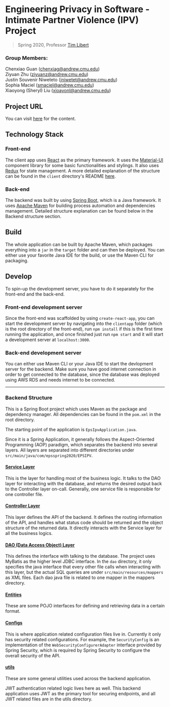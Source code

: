 # Engineering Privacy in Software - Intimate Partner Violence (IPV) Project

> Spring 2020, Professor [Tim Libert](https://timlibert.me/)

### Group Members:

Chenxiao Guan (chenxiag@andrew.cmu.edu) \
Ziyuan Zhu (ziyuanz@andrew.cmu.edu) \
Justin Souvenir Niweteto (jniwetet@andrew.cmu.edu) \
Sophia Maciel (smaciel@andrew.cmu.edu) \
Xiaoyong (Sheryl) Liu (xioayonl@andrew.cmu.edu)

## Project URL

You can visit [here](http://epsipv-env.hq2w62cyzp.us-west-2.elasticbeanstalk.com/) for the content.

## Technology Stack

### Front-end
The client app uses [React](https://reactjs.org/) as the primary framework. It uses the [Material-UI](https://material-ui.com/) component library for some basic functionalities and stylings. It also uses [Redux](https://redux.js.org/) for state management. A more detailed explanation of the structure can be found in the `client` directory's README [here](./clientapp/README.md).

### Back-end
The backend was built by using [Spring Boot](https://spring.io/projects/spring-boot), which is a Java framework. It uses [Apache Maven](https://maven.apache.org) for building process automation and dependencies management. Detailed structure explanation can be found below in the Backend structure section.

## Build

The whole application can be built by Apache Maven, which packages everything into a `jar` in the `target` folder and can then be deployed. You can either use your favorite Java IDE for the build, or use the Maven CLI for packaging.

## Develop

To spin-up the development server, you have to do it separately for the front-end and the back-end. 

### Front-end development server

Since the front-end was scaffolded by using `create-react-app`, you can start the development server by navigating into the `clientapp` folder (which is the root directory of the front-end), run `npm install` if this is the first time running the application, and once finished just run `npm start` and it will start a development server at `localhost:3000`.

### Back-end development server
You can either use Maven CLI or your Java IDE to start the devlopment server for the backend. Make sure you have good internet connection in order to get connected to the database, since the database was deployed using AWS RDS and needs internet to be connected.

-----

### Backend Structure

This is a Spring Boot project which uses Maven as the package and dependency manager. All dependencies can be found in the `pom.xml` in the root directory.

The starting point of the application is `EpsIpvApplication.java`.

Since it is a Spring Application, it generally follows the Aspect-Oriented Programming (AOP) paradigm, which separates the backend into several layers. All layers are separated into different directories under `src/main/java/com/epsspring2020/EPSIPV`. 

#### [Service Layer](./src/main/java/com/epsspring2020/EPSIPV/services)

This is the layer for handling most of the business logic. It talks to the DAO layer for interacting with the database, and returns the desired output back to the Controller layer on-call. Generally, one service file is responsible for one controller file.

#### [Controller Layer](./src/main/java/com/epsspring2020/EPSIPV/controllers)

This layer defines the API of the backend. It defines the routing information of the API, and handles what status code should be returned and the object structure of the returned data. It directly interacts with the Service layer for all the business logics.

#### [DAO (Data Access Object) Layer](./src/main/java/com/epsspring2020/EPSIPV/daos)

This defines the interface with talking to the database. The project uses MyBatis as the higher level JDBC interface. In the `dao` directory, it only specifies the java interface that every other file calls when interacting with this layer, but the actual SQL queries are under `src/main/resources/mappers` as XML files. Each dao java file is related to one mapper in the mappers directory.

#### [Entities](./src/main/java/com/epsspring2020/EPSIPV/entities)

These are some POJO interfaces for defining and retrieving data in a certain format. 

#### [Configs](./src/main/java/com/epsspring2020/EPSIPV/configs)

This is where application related configuration files live in. Currently it only has security related configurations. For example, the `SecurityConfig` is an implementation of the `WebSecurityConfigurerAdapter` interface provided by Spring Security, which is required by Spring Security to configure the overall security of the API. 

#### [utils](./src/main/java/com/epsspring2020/EPSIPV/utils)

These are some general utilities used across the backend application. 

JWT authentication related logic lives here as well. This backend application uses JWT as the primary tool for securing endpoints, and all JWT related files are in the utils directory.